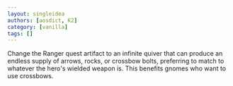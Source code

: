 ```yaml
---
layout: singleidea
authors: [aosdict, K2]
category: [vanilla]
tags: []
---
```

Change the Ranger quest artifact to an infinite quiver that can produce an endless supply of arrows, rocks, or crossbow bolts, preferring to match to whatever the hero's wielded weapon is. This benefits gnomes who want to use crossbows.

